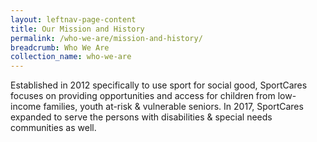 ```yaml
---
layout: leftnav-page-content
title: Our Mission and History
permalink: /who-we-are/mission-and-history/
breadcrumb: Who We Are
collection_name: who-we-are
---
```


Established in 2012 specifically to use sport for social good, SportCares focuses on providing opportunities and access for children from low-income families, youth at-risk & vulnerable seniors.  In 2017, SportCares expanded to serve the persons with disabilities & special needs communities as well.
